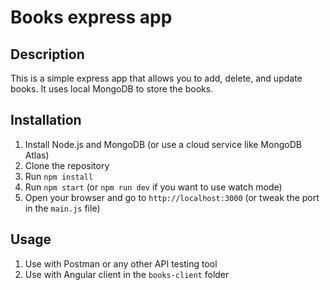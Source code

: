 # Books express app

## Description
This is a simple express app that allows you to add, delete, and update books. It uses local MongoDB to store the books.

## Installation
1. Install Node.js and MongoDB (or use a cloud service like MongoDB Atlas)
2. Clone the repository
3. Run `npm install`
4. Run `npm start` (or `npm run dev` if you want to use watch mode)
5. Open your browser and go to `http://localhost:3000` (or tweak the port in the `main.js` file)

## Usage
1. Use with Postman or any other API testing tool
2. Use with Angular client in the `books-client` folder
